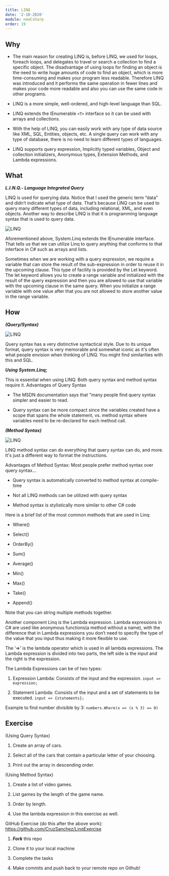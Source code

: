```yaml
---
title: LINQ
date: '2-10-2020'
module: newCsharp
order: 19
---
```


## Why

* The main reason for creating LINQ is, before LINQ, we used for loops, foreach loops, and delegates to travel or search a collection to find a specific object. The disadvantage of using loops for finding an object is the need to write huge amounts of code to find an object, which is more time-consuming and makes your program less readable. Therefore LINQ was introduced and it performs the same operation in fewer lines and makes your code more readable and also you can use the same code in other programs.

* LINQ is a more simple, well-ordered, and high-level language than SQL.

* LINQ extends the IEnumerable `<T>` interface so it can be used with arrays and collections.

* With the help of LINQ, you can easily work with any type of data source like XML, SQL, Entities, objects, etc. A single query can work with any type of database, there is no need to learn different types of languages.

* LINQ supports query expression, Implicitly typed variables, Object and collection initializers, Anonymous types, Extension Methods, and Lambda expressions.

## What

***L.I.N.Q.- Language Integrated Query***

LINQ is used for querying data. Notice that I used the generic term “data” and didn’t indicate what type of data. That’s because LINQ can be used to query many different types of data, including relational, XML, and even objects. Another way to describe LINQ is that it is programming language syntax that is used to query data.

![LINQ](../images/linqEx0.png "LINQ")

Aforementioned above, System.Linq extends the IEnumerable interface. That tells us that we can utilize Linq to query anything that conforms to that interface in C# such as arrays and lists.

Sometimes when we are working with a query expression, we require a variable that can store the result of the sub-expression in order to reuse it in the upcoming clause. This type of facility is provided by the Let keyword. The let keyword allows you to create a range variable and initialized with the result of the query expression and then you are allowed to use that variable with the upcoming clause in the same query. When you initialize a range variable with one value after that you are not allowed to store another value in the range variable.

## How

***(Query/Syntax)***

![LINQ](../images/linqEx1.png "LINQ")

Query syntax has a very distinctive syntactical style. Due to its unique format, query syntax is very memorable and somewhat iconic as it's often what people envision when thinking of LINQ. You might find similarities with this and SQL.

***Using System.Linq;***

This is essential when using LINQ. Both query syntax and method syntax require it.
Advantages of Query Syntax

* The MSDN documentation says that "many people find query syntax simpler and easier to read.

* Query syntax can be more compact since the variables created have a scope that spans the whole statement, vs. method syntax where variables need to be re-declared for each method call.

***(Method Syntax)***

![LINQ](../images/linqEx2.png "LINQ")

LINQ method syntax can do everything that query syntax can do, and more. It's just a different way to format the instructions.

Advantages of Method Syntax:
Most people prefer method syntax over query syntax...

* Query syntax is automatically converted to method syntax at compile-time

* Not all LINQ methods can be utilized with query syntax

* Method syntax is stylistically more similar to other C# code

Here is a brief list of the most common methods that are used in Linq:

* Where()

* Select()

* OrderBy()

* Sum()

* Average()

* Min()

* Max()

* Take()

* Append()

Note that you can string multiple methods together.

Another component Linq is the Lambda expression. Lambda expressions in C# are used like anonymous functions(a method without a name), with the difference that in Lambda expressions you don’t need to specify the type of the value that you input thus making it more flexible to use.

The ‘=>’ is the lambda operator which is used in all lambda expressions. The Lambda expression is divided into two parts, the left side is the input and the right is the expression.

The Lambda Expressions can be of two types:

1. Expression Lambda: Consists of the input and the expression. ```input => expression;```

2. Statement Lambda: Consists of the input and a set of statements to be executed. ```input => {statements};```

Example to find number divisible by 3: ```numbers.Where(x => (x % 3) == 0)```

## Exercise

(Using Query Syntax)

1. Create an array of cars.

2. Select all of the cars that contain a particular letter of your choosing.

3. Print out the array in descending order.

(Using Method Syntax)

1. Create a list of video games.

2. List games by the length of the game name.

3. Order by length.

4. Use the lambda expression in this exercise as well.

GitHub Exercise (do this after the above work): <https://github.com/CruzSanchez/LinqExercise>

1. ***Fork*** this repo

2. Clone it to your local machine

3. Complete the tasks

4. Make commits and push back to your remote repo on Github!

